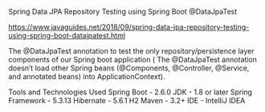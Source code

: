 Spring Data JPA Repository Testing using Spring Boot @DataJpaTest

https://www.javaguides.net/2018/09/spring-data-jpa-repository-testing-using-spring-boot-datajpatest.html

The @DataJpaTest annotation to test the only repository/persistence layer components of our Spring boot application ( The @DataJpaTest annotation doesn’t load other Spring beans (@Components, @Controller, @Service, and annotated beans) into ApplicationContext).

Tools and Technologies Used
Spring Boot - 2.6.0
JDK - 1.8 or later
Spring Framework - 5.3.13
Hibernate - 5.6.1
H2
Maven - 3.2+
IDE - IntelliJ IDEA